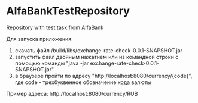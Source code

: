 # AlfaBankTestRepository
Repository with test task from AlfaBank

Для запуска приложения:
1. скачать файл /build/libs/exchange-rate-check-0.0.1-SNAPSHOT.jar
2. запустить файл двойным нажатием или из командной строки с помощью команды "java -jar exchange-rate-check-0.0.1-SNAPSHOT.jar"
3. в браузере пройти по адресу "http://localhost:8080/currency/{code}", где code - трехбуквенное обозначение кода валюты

Пример адреса: http://localhost:8080/currency/RUB
